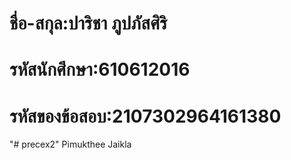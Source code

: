 # ชื่อ-สกุล:ปาริชา ภูปภัสศิริ
# รหัสนักศึกษา:610612016
# รหัสของข้อสอบ:2107302964161380
"# precex2" 
Pimukthee Jaikla

